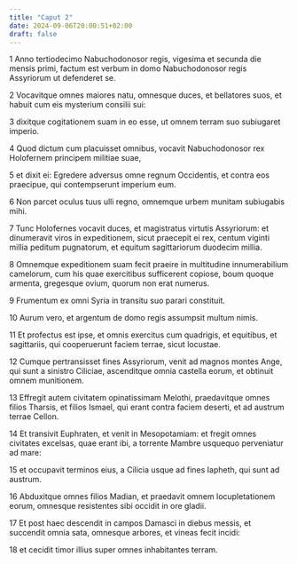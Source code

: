 ```yaml
---
title: "Caput 2"
date: 2024-09-06T20:00:51+02:00
draft: false
---
```



1 Anno tertiodecimo Nabuchodonosor regis, vigesima et secunda die mensis primi, factum est verbum in domo Nabuchodonosor regis Assyriorum ut defenderet se.

2 Vocavitque omnes maiores natu, omnesque duces, et bellatores suos, et habuit cum eis mysterium consilii sui:

3 dixitque cogitationem suam in eo esse, ut omnem terram suo subiugaret imperio.

4 Quod dictum cum placuisset omnibus, vocavit Nabuchodonosor rex Holofernem principem militiae suae,

5 et dixit ei: Egredere adversus omne regnum Occidentis, et contra eos praecipue, qui contempserunt imperium eum.

6 Non parcet oculus tuus ulli regno, omnemque urbem munitam subiugabis mihi.

7 Tunc Holofernes vocavit duces, et magistratus virtutis Assyriorum: et dinumeravit viros in expeditionem, sicut praecepit ei rex, centum viginti millia peditum pugnatorum, et equitum sagittariorum duodecim millia.

8 Omnemque expeditionem suam fecit praeire in multitudine innumerabilium camelorum, cum his quae exercitibus sufficerent copiose, boum quoque armenta, gregesque ovium, quorum non erat numerus.

9 Frumentum ex omni Syria in transitu suo parari constituit.

10 Aurum vero, et argentum de domo regis assumpsit multum nimis.

11 Et profectus est ipse, et omnis exercitus cum quadrigis, et equitibus, et sagittariis, qui cooperuerunt faciem terrae, sicut locustae.

12 Cumque pertransisset fines Assyriorum, venit ad magnos montes Ange, qui sunt a sinistro Ciliciae, ascenditque omnia castella eorum, et obtinuit omnem munitionem.

13 Effregit autem civitatem opinatissimam Melothi, praedavitque omnes filios Tharsis, et filios Ismael, qui erant contra faciem deserti, et ad austrum terrae Cellon.

14 Et transivit Euphraten, et venit in Mesopotamiam: et fregit omnes civitates excelsas, quae erant ibi, a torrente Mambre usquequo perveniatur ad mare:

15 et occupavit terminos eius, a Cilicia usque ad fines Iapheth, qui sunt ad austrum.

16 Abduxitque omnes filios Madian, et praedavit omnem locupletationem eorum, omnesque resistentes sibi occidit in ore gladii.

17 Et post haec descendit in campos Damasci in diebus messis, et succendit omnia sata, omnesque arbores, et vineas fecit incidi:

18 et cecidit timor illius super omnes inhabitantes terram.

